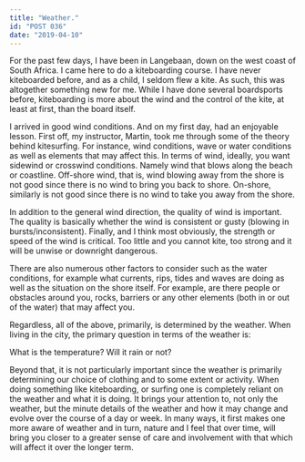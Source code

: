 ```yaml
---
title: "Weather."
id: "POST 036"
date: "2019-04-10"
---
```


For the past few days, I have been in Langebaan, down on the west coast of South Africa. I came here to do a kiteboarding course. I have never kiteboarded before, and as a child, I seldom flew a kite. As such, this was altogether something new for me. While I have done several boardsports before, kiteboarding is more about the wind and the control of the kite, at least at first, than the board itself. 

I arrived in good wind conditions. And on my first day, had an enjoyable lesson. First off, my instructor, Martin, took me through some of the theory behind kitesurfing. For instance, wind conditions, wave or water conditions as well as elements that may affect this. In terms of wind, ideally, you want sidewind or crosswind conditions. Namely wind that blows along the beach or coastline. Off-shore wind, that is, wind blowing away from the shore is not good since there is no wind to bring you back to shore. On-shore, similarly is not good since there is no wind to take you away from the shore. 

In addition to the general wind direction, the quality of wind is important. The quality is basically whether the wind is consistent or gusty (blowing in bursts/inconsistent). Finally, and I think most obviously, the strength or speed of the wind is critical. Too little and you cannot kite, too strong and it will be unwise or downright dangerous. 

There are also numerous other factors to consider such as the water conditions, for example what currents, rips, tides and waves are doing as well as the situation on the shore itself. For example, are there people or obstacles around you, rocks, barriers or any other elements (both in or out of the water) that may affect you. 

Regardless, all of the above, primarily, is determined by the weather. When living in the city, the primary question in terms of the weather is: 

What is the temperature? 
Will it rain or not? 

Beyond that, it is not particularly important since the weather is primarily determining our choice of clothing and to some extent or activity. When doing something like kiteboarding, or surfing one is completely reliant on the weather and what it is doing. It brings your attention to, not only the weather, but the minute details of the weather and how it may change and evolve over the course of a day or week. In many ways, it first makes one more aware of weather and in turn, nature and I feel that over time, will bring you closer to a greater sense of care and involvement with that which will affect it over the longer term. 